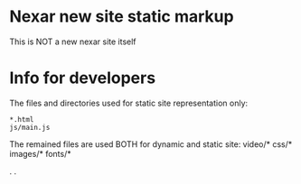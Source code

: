# Nexar new site static markup

This is NOT a new nexar site itself

# Info for developers

The files and directories used for static site representation only:


```
*.html
js/main.js
```

The remained files are used BOTH for dynamic and static site:
video/*
css/*
images/*
fonts/*

.
.
